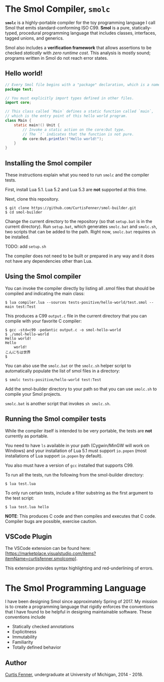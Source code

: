 # The Smol Compiler, `smolc`

**`smolc`** is a highly-portable compiler for the toy programming language I call
Smol that emits standard-conforming ISO C99.
**Smol** is a pure, statically-typed, procedural programming language that includes
classes, interfaces, tagged unions, and generics.

Smol also includes a **verification framework** that allows assertions to be
checked *statically* with *zero runtime cost*. This analysis is mostly sound;
programs written in Smol do not reach error states.

## Hello world!

```java
// Every Smol file begins with a "package" declaration, which is a namespace.
package test;

// You must explicitly import types defined in other files.
import core;

// This class called `Main` defines a static function called `main`,
// which is the entry point of this hello world program.
class Main {
	static main!() Unit {
		// Invoke a static action on the core:Out type.
		// The `!` indicates that the function is not pure.
		do core:Out.println!("Hello world!");
	}
}
```

## Installing the Smol compiler

These instructions explain what you need to run `smolc` and the compiler tests.

First, install Lua 5.1. Lua 5.2 and Lua 5.3 are **not** supported at this time.

Next, clone this repository.

```
$ git clone https://github.com/CurtisFenner/smol-builder.git
$ cd smol-builder
```

Change the current directory to the repository (so that `setup.bat` is in the
current directory). Run `setup.bat`, which generates `smolc.bat` and `smolc.sh`,
two scripts that can be added to the path. Right now, `smolc.bat` requires
`sh` be installed.

TODO: add `setup.sh`

The compiler does not need to be built or prepared in any way and it does not
have any dependencies other than Lua.

## Using the Smol compiler

You can invoke the compiler directly by listing all .smol files that should be
compiled and indicating the main class:

```
$ lua compiler.lua --sources tests-positive/hello-world/test.smol --main test:Test
```

This produces a C99 `output.c` file in the current directory that you can
compile with your favorite C compiler:

```
$ gcc -std=c99 -pedantic output.c -o smol-hello-world
$ ./smol-hello-world
Hello world!
Hello
	world!
こんにちは世界
$
```

You can also use the `smolc.bat` or the `smolc.sh` helper script to
automatically populate the list of smol files in a directory:

```
$ smolc tests-positive/hello-world test:Test
```

Add the smol-builder directory to your path so that you can use `smolc.sh` to
compile your Smol projects.

`smolc.bat` is another script that invokes `sh smolc.sh`.

## Running the Smol compiler tests

While the compiler itself is intended to be very portable, the tests are **not**
currently as portable.

You need to have `ls` available in your path (Cygwin/MinGW will work on Windows)
and your installation of Lua 5.1 must support `io.popen`
(most installations of Lua support `io.popen` by default).

You also must have a version of `gcc` installed that supports C99.

To run all the tests, run the following from the smol-builder directory:

```
$ lua test.lua
```

To only run certain tests, include a filter substring as the first argument to
the test script:

```
$ lua test.lua hello
```

**NOTE**: This produces C code and then compiles and executes that C code.
Compiler bugs are possible, exercise caution.

## VSCode Plugin

The VSCode extension can be found here: [https://marketplace.visualstudio.com/items?itemName=curtisfenner.smolcomp].

This extension provides syntax highlighting and red-underlining of errors.

# The Smol Programming Language

I have been designing Smol since approximately Spring of 2017.
My mission is to create a programming language that rigidly enforces the
conventions that I have found to be helpful
in designing maintainable software. These conventions include
* Statically checked annotations
* Explicitness
* Immutability
* Familiarity
* Totally defined behavior

## Author

[Curtis Fenner](http://curtisfenner.com),
undergraduate at University of Michigan, 2014 - 2018.
